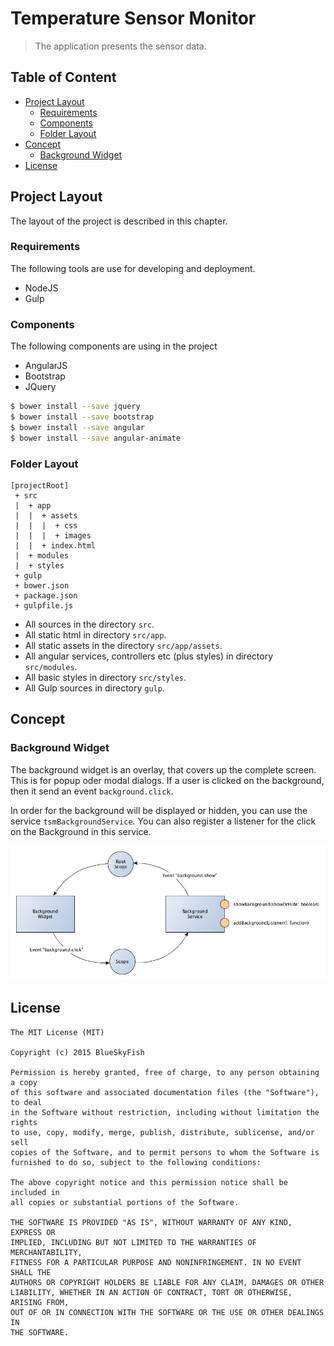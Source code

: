 
Temperature Sensor Monitor
==========================

> The application presents the sensor data.


Table of Content
----------------

* [Project Layout](#user-content-project-layout)
    * [Requirements](#user-content-requirements)
    * [Components](#user-content-components)
    * [Folder Layout](#user-content-folder-layout)
* [Concept](#user-content-concept)
    * [Background Widget](#user-content-background-widget)
* [License](#user-content-license)



Project Layout
--------------

The layout of the project is described in this chapter.

### Requirements

The following tools are use for developing and deployment.

* NodeJS
* Gulp

### Components

The following components are using in the project

* AngularJS
* Bootstrap
* JQuery

```sh
$ bower install --save jquery
$ bower install --save bootstrap
$ bower install --save angular
$ bower install --save angular-animate
```


### Folder Layout

```
[projectRoot]
 + src
 |  + app
 |  |  + assets
 |  |  |  + css
 |  |  |  + images
 |  |  + index.html
 |  + modules
 |  + styles
 + gulp
 + bower.json
 + package.json
 + gulpfile.js
```

* All sources in the directory `src`.
* All static html in directory `src/app`.
* All static assets in the directory `src/app/assets`.
* All angular services, controllers etc (plus styles) in directory `src/modules`.
* All basic styles in directory `src/styles`.
* All Gulp sources in directory `gulp`.


Concept
-------


### Background Widget

The background widget is an overlay, that covers up the complete screen. This is for popup oder modal dialogs. If a user
is clicked on the background, then it send an event `background.click`.

In order for the background will be displayed or hidden, you can use the service `tsmBackgroundService`.
You can also register a listener for the click on the Background in this service.

![Background Widget](docs/background-widget.png)


License
-------

```
The MIT License (MIT)

Copyright (c) 2015 BlueSkyFish

Permission is hereby granted, free of charge, to any person obtaining a copy
of this software and associated documentation files (the "Software"), to deal
in the Software without restriction, including without limitation the rights
to use, copy, modify, merge, publish, distribute, sublicense, and/or sell
copies of the Software, and to permit persons to whom the Software is
furnished to do so, subject to the following conditions:

The above copyright notice and this permission notice shall be included in
all copies or substantial portions of the Software.

THE SOFTWARE IS PROVIDED "AS IS", WITHOUT WARRANTY OF ANY KIND, EXPRESS OR
IMPLIED, INCLUDING BUT NOT LIMITED TO THE WARRANTIES OF MERCHANTABILITY,
FITNESS FOR A PARTICULAR PURPOSE AND NONINFRINGEMENT. IN NO EVENT SHALL THE
AUTHORS OR COPYRIGHT HOLDERS BE LIABLE FOR ANY CLAIM, DAMAGES OR OTHER
LIABILITY, WHETHER IN AN ACTION OF CONTRACT, TORT OR OTHERWISE, ARISING FROM,
OUT OF OR IN CONNECTION WITH THE SOFTWARE OR THE USE OR OTHER DEALINGS IN
THE SOFTWARE.
```

